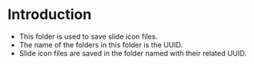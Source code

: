 # Introduction
* This folder is used to save slide icon files.
* The name of the folders in this folder is the UUID.
* Slide icon files are saved in the folder named with their related UUID.